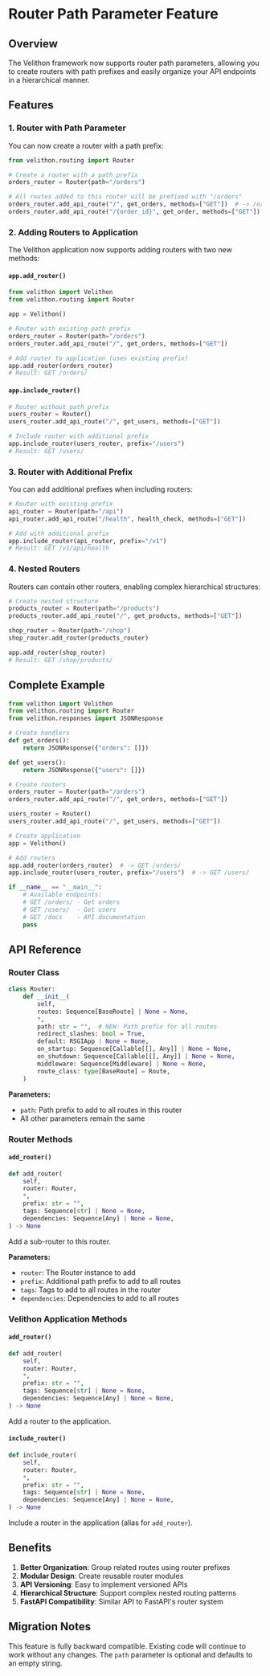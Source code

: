 # Router Path Parameter Feature

## Overview

The Velithon framework now supports router path parameters, allowing you to create routers with path prefixes and easily organize your API endpoints in a hierarchical manner.

## Features

### 1. Router with Path Parameter

You can now create a router with a path prefix:

```python
from velithon.routing import Router

# Create a router with a path prefix
orders_router = Router(path="/orders")

# All routes added to this router will be prefixed with "/orders"
orders_router.add_api_route("/", get_orders, methods=["GET"])  # -> /orders/
orders_router.add_api_route("/{order_id}", get_order, methods=["GET"])  # -> /orders/{order_id}
```

### 2. Adding Routers to Application

The Velithon application now supports adding routers with two new methods:

#### `app.add_router()`

```python
from velithon import Velithon
from velithon.routing import Router

app = Velithon()

# Router with existing path prefix
orders_router = Router(path="/orders")
orders_router.add_api_route("/", get_orders, methods=["GET"])

# Add router to application (uses existing prefix)
app.add_router(orders_router)
# Result: GET /orders/
```

#### `app.include_router()` 

```python
# Router without path prefix
users_router = Router()
users_router.add_api_route("/", get_users, methods=["GET"])

# Include router with additional prefix
app.include_router(users_router, prefix="/users")
# Result: GET /users/
```

### 3. Router with Additional Prefix

You can add additional prefixes when including routers:

```python
# Router with existing prefix
api_router = Router(path="/api")
api_router.add_api_route("/health", health_check, methods=["GET"])

# Add with additional prefix
app.include_router(api_router, prefix="/v1")
# Result: GET /v1/api/health
```

### 4. Nested Routers

Routers can contain other routers, enabling complex hierarchical structures:

```python
# Create nested structure
products_router = Router(path="/products")
products_router.add_api_route("/", get_products, methods=["GET"])

shop_router = Router(path="/shop")
shop_router.add_router(products_router)

app.add_router(shop_router)
# Result: GET /shop/products/
```

## Complete Example

```python
from velithon import Velithon
from velithon.routing import Router
from velithon.responses import JSONResponse

# Create handlers
def get_orders():
    return JSONResponse({"orders": []})

def get_users():
    return JSONResponse({"users": []})

# Create routers
orders_router = Router(path="/orders")
orders_router.add_api_route("/", get_orders, methods=["GET"])

users_router = Router()
users_router.add_api_route("/", get_users, methods=["GET"])

# Create application
app = Velithon()

# Add routers
app.add_router(orders_router)  # -> GET /orders/
app.include_router(users_router, prefix="/users")  # -> GET /users/

if __name__ == "__main__":
    # Available endpoints:
    # GET /orders/ - Get orders
    # GET /users/  - Get users
    # GET /docs    - API documentation
    pass
```

## API Reference

### Router Class

```python
class Router:
    def __init__(
        self,
        routes: Sequence[BaseRoute] | None = None,
        *,
        path: str = "",  # NEW: Path prefix for all routes
        redirect_slashes: bool = True,
        default: RSGIApp | None = None,
        on_startup: Sequence[Callable[[], Any]] | None = None,
        on_shutdown: Sequence[Callable[[], Any]] | None = None,
        middleware: Sequence[Middleware] | None = None,
        route_class: type[BaseRoute] = Route,
    )
```

**Parameters:**
- `path`: Path prefix to add to all routes in this router
- All other parameters remain the same

### Router Methods

#### `add_router()`

```python
def add_router(
    self,
    router: Router,
    *,
    prefix: str = "",
    tags: Sequence[str] | None = None,
    dependencies: Sequence[Any] | None = None,
) -> None
```

Add a sub-router to this router.

**Parameters:**
- `router`: The Router instance to add
- `prefix`: Additional path prefix to add to all routes
- `tags`: Tags to add to all routes in the router
- `dependencies`: Dependencies to add to all routes

### Velithon Application Methods

#### `add_router()`

```python
def add_router(
    self,
    router: Router,
    *,
    prefix: str = "",
    tags: Sequence[str] | None = None,
    dependencies: Sequence[Any] | None = None,
) -> None
```

Add a router to the application.

#### `include_router()`

```python
def include_router(
    self,
    router: Router,
    *,
    prefix: str = "",
    tags: Sequence[str] | None = None,
    dependencies: Sequence[Any] | None = None,
) -> None
```

Include a router in the application (alias for `add_router`).

## Benefits

1. **Better Organization**: Group related routes using router prefixes
2. **Modular Design**: Create reusable router modules
3. **API Versioning**: Easy to implement versioned APIs
4. **Hierarchical Structure**: Support complex nested routing patterns
5. **FastAPI Compatibility**: Similar API to FastAPI's router system

## Migration Notes

This feature is fully backward compatible. Existing code will continue to work without any changes. The `path` parameter is optional and defaults to an empty string.
